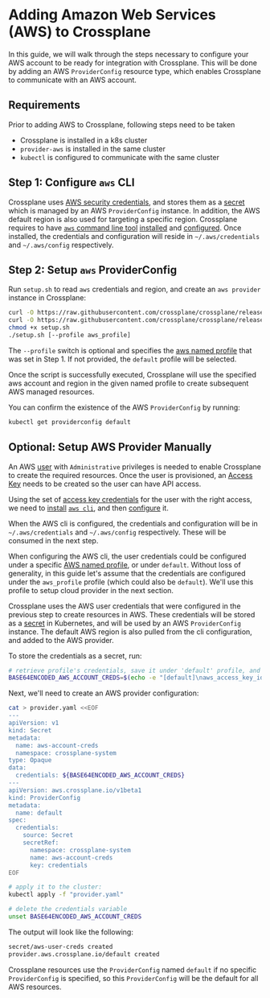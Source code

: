 # Adding Amazon Web Services (AWS) to Crossplane

In this guide, we will walk through the steps necessary to configure your AWS
account to be ready for integration with Crossplane. This will be done by adding
an AWS `ProviderConfig` resource type, which enables Crossplane to communicate with an
AWS account.

## Requirements

Prior to adding AWS to Crossplane, following steps need to be taken

- Crossplane is installed in a k8s cluster
- `provider-aws` is installed in the same cluster
- `kubectl` is configured to communicate with the same cluster

## Step 1: Configure `aws` CLI

Crossplane uses [AWS security credentials], and stores them as a [secret] which
is managed by an AWS `ProviderConfig` instance. In addition, the AWS default region is
also used for targeting a specific region. Crossplane requires to have [`aws`
command line tool] [installed] and [configured]. Once installed, the credentials
and configuration will reside in `~/.aws/credentials` and `~/.aws/config`
respectively.

## Step 2: Setup `aws` ProviderConfig

Run `setup.sh` to read `aws` credentials and region, and create an `aws
provider` instance in Crossplane:

```bash
curl -O https://raw.githubusercontent.com/crossplane/crossplane/release-1.5/docs/snippets/configure/aws/providerconfig.yaml
curl -O https://raw.githubusercontent.com/crossplane/crossplane/release-1.5/docs/snippets/configure/aws/setup.sh
chmod +x setup.sh
./setup.sh [--profile aws_profile]
```

The `--profile` switch is optional and specifies the [aws named profile] that
was set in Step 1. If not provided, the `default` profile will be selected.

Once the script is successfully executed, Crossplane will use the specified aws
account and region in the given named profile to create subsequent AWS managed
resources.

You can confirm the existence of the  AWS `ProviderConfig` by running:

```bash
kubectl get providerconfig default
```

## Optional: Setup AWS Provider Manually

An AWS [user][aws user] with `Administrative` privileges is needed to enable
Crossplane to create the required resources. Once the user is provisioned, an
[Access Key][] needs to be created so the user can have API access.

Using the set of [access key credentials][AWS security credentials] for the user
with the right access, we need to [install][install-aws] [`aws cli`][aws command
line tool], and then [configure][aws-cli-configure] it.

When the AWS cli is configured, the credentials and configuration will be in
`~/.aws/credentials` and `~/.aws/config` respectively. These will be consumed in
the next step.

When configuring the AWS cli, the user credentials could be configured under a
specific [AWS named profile][], or under `default`. Without loss of generality,
in this guide let's assume that the credentials are configured under the
`aws_profile` profile (which could also be `default`). We'll use this profile to
setup cloud provider in the next section.

Crossplane uses the AWS user credentials that were configured in the previous
step to create resources in AWS. These credentials will be stored as a
[secret][kubernetes secret] in Kubernetes, and will be used by an AWS
`ProviderConfig` instance. The default AWS region is also pulled from the cli
configuration, and added to the AWS provider.

To store the credentials as a secret, run:

```bash
# retrieve profile's credentials, save it under 'default' profile, and base64 encode it
BASE64ENCODED_AWS_ACCOUNT_CREDS=$(echo -e "[default]\naws_access_key_id = $(aws configure get aws_access_key_id --profile $aws_profile)\naws_secret_access_key = $(aws configure get aws_secret_access_key --profile $aws_profile)" | base64  | tr -d "\n")
```

Next, we'll need to create an AWS provider configuration:

```bash
cat > provider.yaml <<EOF
---
apiVersion: v1
kind: Secret
metadata:
  name: aws-account-creds
  namespace: crossplane-system
type: Opaque
data:
  credentials: ${BASE64ENCODED_AWS_ACCOUNT_CREDS}
---
apiVersion: aws.crossplane.io/v1beta1
kind: ProviderConfig
metadata:
  name: default
spec:
  credentials:
    source: Secret
    secretRef:
      namespace: crossplane-system
      name: aws-account-creds
      key: credentials
EOF

# apply it to the cluster:
kubectl apply -f "provider.yaml"

# delete the credentials variable
unset BASE64ENCODED_AWS_ACCOUNT_CREDS
```

The output will look like the following:

```bash
secret/aws-user-creds created
provider.aws.crossplane.io/default created
```

Crossplane resources use the `ProviderConfig` named `default` if no specific
`ProviderConfig` is specified, so this `ProviderConfig` will be the default for
all AWS resources.

<!-- Named Links -->

[`aws` command line tool]: https://aws.amazon.com/cli/
[AWS SDK for GO]: https://docs.aws.amazon.com/sdk-for-go/v1/developer-guide/setting-up.html
[installed]: https://docs.aws.amazon.com/cli/latest/userguide/cli-chap-install.html
[configured]: https://docs.aws.amazon.com/cli/latest/userguide/cli-chap-configure.html
[AWS security credentials]: https://docs.aws.amazon.com/general/latest/gr/aws-security-credentials.html
[secret]:https://kubernetes.io/docs/concepts/configuration/secret/
[aws named profile]: https://docs.aws.amazon.com/cli/latest/userguide/cli-configure-profiles.html
[aws user]: https://docs.aws.amazon.com/mediapackage/latest/ug/setting-up-create-iam-user.html
[Access Key]: https://docs.aws.amazon.com/IAM/latest/UserGuide/id_credentials_access-keys.html
[AWS security credentials]: https://docs.aws.amazon.com/general/latest/gr/aws-security-credentials.html
[aws command line tool]: https://aws.amazon.com/cli/
[install-aws]: https://docs.aws.amazon.com/cli/latest/userguide/cli-chap-install.html
[aws-cli-configure]: https://docs.aws.amazon.com/cli/latest/userguide/cli-chap-configure.html
[kubernetes secret]: https://kubernetes.io/docs/concepts/configuration/secret/
[AWS named profile]: https://docs.aws.amazon.com/cli/latest/userguide/cli-configure-profiles.html
